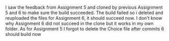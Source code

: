 I saw the feedback from Assignment 5 and cloned by previous Assignment 5 and 6 to make sure the build succeeded. The build failed so i deleted and reuploaded the files for Assignment 6, it should succeed now.
I don't know why Assignment 6 did not succeed in the clone but it works in my own folder. As for Assignment 5 I forgot to delete the Choice file after commits
6 should build now

